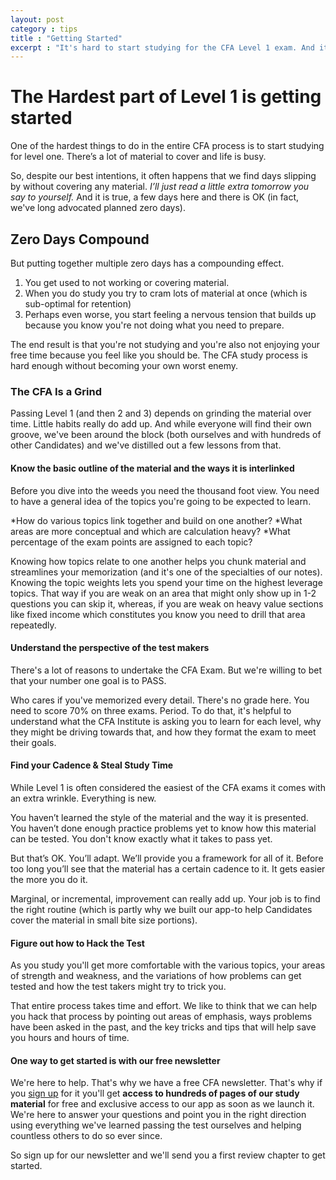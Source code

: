 ```yaml
---
layout: post
category : tips
title : "Getting Started"
excerpt : "It's hard to start studying for the CFA Level 1 exam. And it's hard to keep studying. Here's what it takes to start and build your momentum."
--- 
```

# The Hardest part of Level 1 is getting started
One of the hardest things to do in the entire CFA process is to start studying for level one. There’s a lot of material to cover and life is busy. 

So, despite our best intentions, it often happens that we find days slipping by without covering any material. *I’ll just read a little extra tomorrow you say to yourself.* And it is true, a few days here and there is OK (in fact, we've long advocated planned zero days). 

## Zero Days Compound
But putting together multiple zero days has a compounding effect.  


1. You get used to not working or covering material. 
2. When you do study you try to cram lots of material at once (which is sub-optimal for retention)
3. Perhaps even worse, you start feeling a nervous tension that builds up because you know you're not doing what you need to prepare. 

The end result is that you're not studying and you're also not enjoying your free time because you feel like you should be. The CFA study process is hard enough without becoming your own worst enemy.

### The CFA Is a Grind 
Passing Level 1 (and then 2 and 3) depends on grinding the material over time. Little habits really do add up. And while everyone will find their own groove, we've been around the block (both ourselves and with hundreds of other Candidates) and we've distilled out a few lessons from that. 


#### Know the basic outline of the material and the ways it is interlinked

Before you dive into the weeds you need the thousand foot view. You need to have a general idea of the topics you're going to be expected to learn. 

*How do various topics link together and build on one another? 
*What areas are more conceptual and which are calculation heavy? 
*What percentage of the exam points are assigned to each topic?  

Knowing how topics relate to one another helps you chunk material and streamlines your memorization (and it's one of the specialties of our notes). Knowing the topic weights lets you spend your time on the highest leverage topics. That way if you are weak on an area that might only show up in 1-2 questions you can skip it, whereas, if you are weak on heavy value sections like fixed income which constitutes you know you need to drill that area repeatedly. 


#### Understand the perspective of the test makers 

There's a lot of reasons to undertake the CFA Exam. But we're willing to bet that your number one goal is to PASS. 

Who cares if you've memorized every detail. There's no grade here. You need to score 70% on three exams. Period. To do that, it's helpful to understand what the CFA Institute is asking you to learn for each level, why they might be driving towards that, and how they format the exam to meet their goals. 
 
 
#### Find your Cadence & Steal Study Time

While Level 1 is often considered the easiest of the CFA exams it comes with an extra wrinkle. Everything is new. 

You haven’t learned the style of the material and the way it is presented. You haven’t done enough practice problems yet to know how this material can be tested. You don't know exactly what it takes to pass yet.

But that’s OK. You’ll adapt. We’ll provide you a framework for all of it. Before too long you’ll see that the material has a certain cadence to it. It gets easier the more you do it.

Marginal, or incremental, improvement can really add up. Your job is to find the right routine (which is partly why we built our app-to help Candidates cover the material in small bite size portions).
 
 
#### Figure out how to Hack the Test

As you study you'll get more comfortable with the various topics, your areas of strength and weakness, and the variations of how problems can get tested and how the test takers might try to trick you. 

That entire process takes time and effort. We like to think that we can help you hack that process by pointing out areas of emphasis, ways problems have been asked in the past, and the key tricks and tips that will help save you hours and hours of time. 
 
 
#### One way to get started is with our free newsletter

We're here to help. That's why we have a free CFA newsletter. That's why if you [sign up](http://cfaexamlevel1.com/newsletter/) for it you'll get **access to hundreds of pages of our study material** for free and exclusive access to our app as soon as we launch it. We're here to answer your questions and point you in the right direction using everything we've learned passing the test ourselves and helping countless others to do so ever since.

So sign up for our newsletter and we'll send you a first review chapter to get started.

